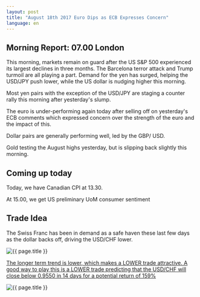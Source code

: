 ```yaml
---
layout: post
title: "August 18th 2017 Euro Dips as ECB Expresses Concern"
language: en
---
```

## Morning Report: 07.00 London

This morning, markets remain on guard after the US S&P 500 experienced its largest declines in three months. The Barcelona terror attack and Trump turmoil are all playing a part. Demand for the yen has surged, helping the USD/JPY push lower, while the US dollar is nudging higher this morning. 

Most yen pairs with the exception of the USD/JPY are staging a counter rally this morning after yesterday's slump. 

The euro is under-performing again today after selling off on yesterday's ECB comments which expressed concern over the strength of the euro and the impact of this. 

Dollar pairs are generally performing well, led by the GBP/ USD. 

Gold testing the August highs yesterday, but is slipping back slightly this morning. 

## Coming up today

Today, we have Canadian CPI at 13.30. 

At 15.00, we get US preliminary UoM consumer sentiment

## Trade Idea

The Swiss Franc has been in demand as a safe haven these last few days as the dollar backs off, driving the USD/CHF lower. 

<img class="post-image" src="{{ site.url }}/images/2017-08-18_06-42-05.jpg" alt="{{ page.title }}" title="{{ page.title }}">

<a href="%LINK%%?currency=GBP&market=forex&underlying=frxUSDCHF&formname=higherlower&duration_amount=14&duration_units=d&amount=10&amount_type=payout&expiry_type=duration&barrier=0.9550" target="_blank">The longer term trend is lower, which makes a LOWER trade attractive. A good way to play this is a LOWER trade predicting that the USD/CHF will close below 0.9550 in 14 days for a potential return of 159%</a>

<img class="post-image" src="{{ site.url }}/images/2017-08-18_06-45-16.jpg" alt="{{ page.title }}" title="{{ page.title }}">
